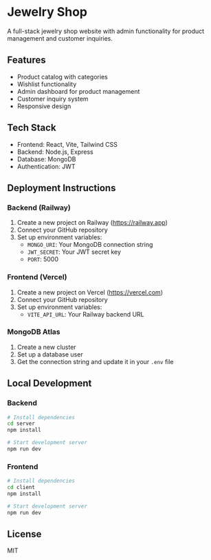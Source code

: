 # Jewelry Shop

A full-stack jewelry shop website with admin functionality for product management and customer inquiries.

## Features

- Product catalog with categories
- Wishlist functionality
- Admin dashboard for product management
- Customer inquiry system
- Responsive design

## Tech Stack

- Frontend: React, Vite, Tailwind CSS
- Backend: Node.js, Express
- Database: MongoDB
- Authentication: JWT

## Deployment Instructions

### Backend (Railway)

1. Create a new project on Railway (https://railway.app)
2. Connect your GitHub repository
3. Set up environment variables:
   - `MONGO_URI`: Your MongoDB connection string
   - `JWT_SECRET`: Your JWT secret key
   - `PORT`: 5000

### Frontend (Vercel)

1. Create a new project on Vercel (https://vercel.com)
2. Connect your GitHub repository
3. Set up environment variables:
   - `VITE_API_URL`: Your Railway backend URL

### MongoDB Atlas

1. Create a new cluster
2. Set up a database user
3. Get the connection string and update it in your `.env` file

## Local Development

### Backend

```bash
# Install dependencies
cd server
npm install

# Start development server
npm run dev
```

### Frontend

```bash
# Install dependencies
cd client
npm install

# Start development server
npm run dev
```

## License

MIT
